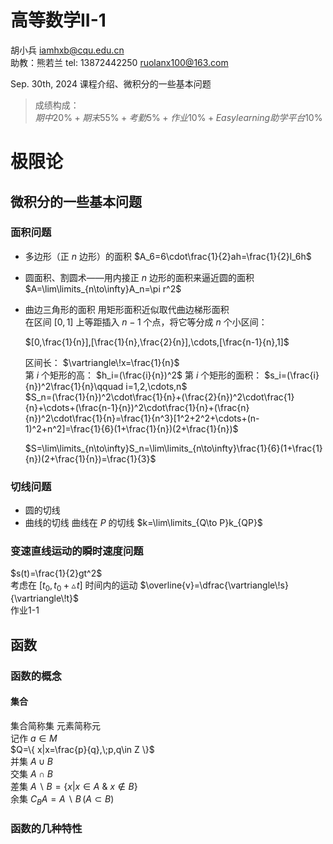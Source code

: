 # 高等数学II-1 

胡小兵 <iamhxb@cqu.edu.cn>  
助教：熊若兰 tel: 13872442250 <ruolanx100@163.com>  

Sep. 30th, 2024 课程介绍、微积分的一些基本问题  

> 成绩构成：  
> $期中20\%+期末55\%+考勤5\%+作业10\%+Easylearning助学平台10\%$  

# 极限论     
## 微积分的一些基本问题
### 面积问题
- 多边形（正 $n$ 边形）的面积 $A_6=6\cdot\frac{1}{2}ah=\frac{1}{2}l_6h$
- 圆面积、割圆术——用内接正 $n$ 边形的面积来逼近圆的面积  
  $A=\lim\limits_{n\to\infty}A_n=\pi r^2$
- 曲边三角形的面积  用矩形面积近似取代曲边梯形面积  
  在区间 $[0,1]$ 上等距插入 $n-1$ 个点，将它等分成 $n$ 个小区间：  

  $[0,\frac{1}{n}],[\frac{1}{n},\frac{2}{n}],\cdots,[\frac{n-1}{n},1]$  

  区间长： $\vartriangle\!x=\frac{1}{n}$  
  第 $i$ 个矩形的高： $h_i=(\frac{i}{n})^2$
  第 $i$ 个矩形的面积： $s_i=(\frac{i}{n})^2\frac{1}{n}\qquad i=1,2,\cdots,n$  
  $S_n=(\frac{1}{n})^2\cdot\frac{1}{n}+(\frac{2}{n})^2\cdot\frac{1}{n}+\cdots+(\frac{n-1}{n})^2\cdot\frac{1}{n}+(\frac{n}{n})^2\cdot\frac{1}{n}=\frac{1}{n^3}[1^2+2^2+\cdots+(n-1)^2+n^2]=\frac{1}{6}(1+\frac{1}{n})(2+\frac{1}{n})$  
  
  $S=\lim\limits_{n\to\infty}S_n=\lim\limits_{n\to\infty}\frac{1}{6}(1+\frac{1}{n})(2+\frac{1}{n})=\frac{1}{3}$

### 切线问题  
- 圆的切线  
- 曲线的切线 曲线在 $P$ 的切线 $k=\lim\limits_{Q\to P}k_{QP}$
### 变速直线运动的瞬时速度问题  
$s(t)=\frac{1}{2}gt^2$  
考虑在 $[t_0,t_0+\vartriangle \! t]$ 时间内的运动
$\overline{v}=\dfrac{\vartriangle\!s}{\vartriangle\!t}$  
作业1-1
## 函数
### 函数的概念  
#### 集合
集合简称集 元素简称元  
记作 $a\in M$  
$Q=\{ x|x=\frac{p}{q},\;p,q\in Z \}$  
并集 $A\cup B$  
交集 $A\cap B$  
差集 $A\backslash B=\{ x|x\in A \ \&\ x\notin B \}$  
余集 $C_BA=A\backslash B\,(A\subset B)$
### 函数的几种特性